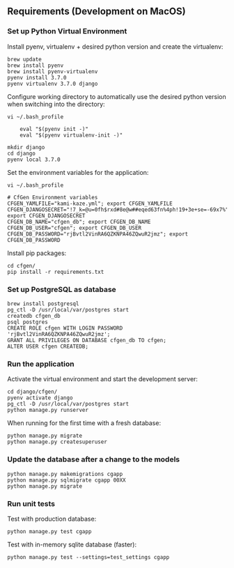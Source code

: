 ## Requirements (Development on MacOS)

### Set up Python Virtual Environment

Install pyenv, virtualenv + desired python version and create the virtualenv:

    brew update
    brew install pyenv
    brew install pyenv-virtualenv
    pyenv install 3.7.0
    pyenv virtualenv 3.7.0 django

Configure working directory to automatically use the desired python version when switching into the directory:

    vi ~/.bash_profile

        eval "$(pyenv init -)"
        eval "$(pyenv virtualenv-init -)"

    mkdir django
    cd django
    pyenv local 3.7.0

Set the environment variables for the application:

    vi ~/.bash_profile

    # CfGen Environment variables
    CFGEN_YAMLFILE="kami-kaze.yml"; export CFGEN_YAMLFILE
    CFGEN_DJANGOSECRET="!7_k=@u=0fh$rxd#8e@w##eqed63fn%4ph!19+3e+se=-69x7%"; export CFGEN_DJANGOSECRET
    CFGEN_DB_NAME="cfgen_db"; export CFGEN_DB_NAME
    CFGEN_DB_USER="cfgen"; export CFGEN_DB_USER
    CFGEN_DB_PASSWORD="rjBvtl2VinRA6QZKNPA46ZQwuR2jmz"; export CFGEN_DB_PASSWORD

Install pip packages:

    cd cfgen/
    pip install -r requirements.txt


### Set up PostgreSQL as database

    brew install postgresql
    pg_ctl -D /usr/local/var/postgres start
    createdb cfgen_db
    psql postgres
    CREATE ROLE cfgen WITH LOGIN PASSWORD 'rjBvtl2VinRA6QZKNPA46ZQwuR2jmz';
    GRANT ALL PRIVILEGES ON DATABASE cfgen_db TO cfgen;
    ALTER USER cfgen CREATEDB;


### Run the application

Activate the virtual environment and start the development server:

    cd django/cfgen/
    pyenv activate django
    pg_ctl -D /usr/local/var/postgres start
    python manage.py runserver

When running for the first time with a fresh database:

    python manage.py migrate
    python manage.py createsuperuser


### Update the database after a change to the models

    python manage.py makemigrations cgapp
    python manage.py sqlmigrate cgapp 00XX
    python manage.py migrate


### Run unit tests

Test with production database:

    python manage.py test cgapp

Test with in-memory sqlite database (faster):

    python manage.py test --settings=test_settings cgapp